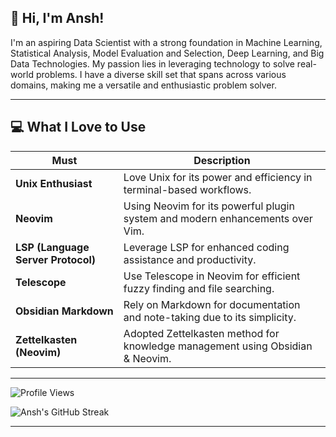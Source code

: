 ## 👋 Hi, I'm Ansh! 

I'm an aspiring Data Scientist with a strong foundation in Machine Learning, Statistical Analysis, Model Evaluation and Selection, Deep Learning, and Big Data Technologies. My passion lies in leveraging technology to solve real-world problems. I have a diverse skill set that spans across various domains, making me a versatile and enthusiastic problem solver.

---

## 💻 What I Love to Use

| **Must**                       | **Description**                                                                 |
| -------------------------------- | ------------------------------------------------------------------------------- |
| **Unix Enthusiast**              | Love Unix for its power and efficiency in terminal-based workflows.              |
| **Neovim**                       | Using Neovim for its powerful plugin system and modern enhancements over Vim.    |
| **LSP (Language Server Protocol)**| Leverage LSP for enhanced coding assistance and productivity.                   |
| **Telescope**                    | Use Telescope in Neovim for efficient fuzzy finding and file searching.         |
| **Obsidian Markdown**            | Rely on Markdown for documentation and note-taking due to its simplicity.       |
| **Zettelkasten (Neovim)**        | Adopted Zettelkasten method for knowledge management using Obsidian & Neovim.   |

---

![Profile Views](https://komarev.com/ghpvc/?username=ansh-info&color=blue)

![Ansh's GitHub Streak](https://github-readme-streak-stats.herokuapp.com/?user=ansh-info&theme=radical)

---